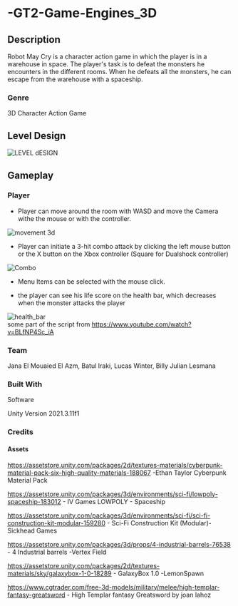 # -GT2-Game-Engines_3D


## Description
Robot May Cry is a character action game in which the player is in a warehouse in space.  The player's task is to defeat the monsters he encounters in the different rooms. When he defeats all the monsters, he can escape from the warehouse with a spaceship.

### Genre
3D Character Action Game 

## Level Design
![LEVEL dESIGN](https://user-images.githubusercontent.com/97367920/216694632-f6c89b90-44ba-43ec-9158-acea084d3dbf.PNG)


## Gameplay

### Player 


* Player can move around the room with WASD and move the Camera withe the mouse or with the controller.

![movement 3d](https://user-images.githubusercontent.com/63732813/216701603-6eb26f5f-7514-4dc8-99e7-8af3a088e605.gif)

* Player can initiate a 3-hit combo attack by clicking the left mouse button or the X button on the Xbox controller (Square for Dualshock controller)

![Combo](https://user-images.githubusercontent.com/63732813/216701635-d853df42-8f2c-4e79-b9f4-62589ac6a263.gif)

* Menu Items can be selected with the mouse click.
  
* the player can see his life score on the health bar, which decreases when the monster attacks the player

![health_bar](https://user-images.githubusercontent.com/97367920/216702468-4be26219-f7cc-4ad9-8688-c5827e342c5f.gif)  
some part of the script from https://www.youtube.com/watch?v=BLfNP4Sc_iA




### Team
Jana El Mouaied El Azm, Batul Iraki, Lucas Winter, Billy Julian Lesmana


### Built With
Software

Unity Version 2021.3.11f1

### Credits
#### Assets
https://assetstore.unity.com/packages/2d/textures-materials/cyberpunk-material-pack-six-high-quality-materials-188067 -Ethan Taylor Cyberpunk Material Pack

https://assetstore.unity.com/packages/3d/environments/sci-fi/lowpoly-spaceship-183012 - IV Games LOWPOLY - Spaceship

https://assetstore.unity.com/packages/3d/environments/sci-fi/sci-fi-construction-kit-modular-159280 - Sci-Fi Construction Kit (Modular)- 
Sickhead Games

https://assetstore.unity.com/packages/3d/props/4-industrial-barrels-76538 - 4 Industrial barrels -Vertex Field

https://assetstore.unity.com/packages/2d/textures-materials/sky/galaxybox-1-0-18289 - GalaxyBox 1.0 -LemonSpawn

https://www.cgtrader.com/free-3d-models/military/melee/high-templar-fantasy-greatsword - High Templar fantasy Greatsword by joan lahoz
